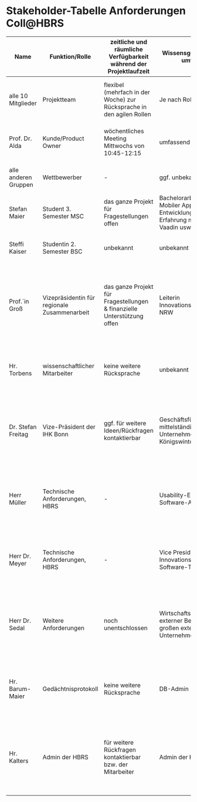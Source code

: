 


# Stakeholder-Tabelle Anforderungen Coll@HBRS

| Name                 | Funktion/Rolle                               | zeitliche und räumliche Verfügbarkeit während der Projektlaufzeit       | Wissensgebiet und - umfang                                                           | Ziele und Interessen bezogen auf das Projekt                                                                                                | Einfluss, Macht (Skala: 1…3) | Stakeholder- Gruppe |
| -------------------- | -------------------------------------------- | ----------------------------------------------------------------------- | ------------------------------------------------------------------------------------ | ------------------------------------------------------------------------------------------------------------------------------------------- | ---------------------------- | ------------------- |
| alle 10 Mitglieder   | Projektteam                                  | flexibel (mehrfach in der Woche) zur Rücksprache in den agilen Rollen   | Je nach Rolle                                                                        | Nach dem Scrum Prozess die Sprints durchlaufen und Bearbeiten der Tasks.                                                                    | 3                            | P + S               |
| Prof. Dr. Alda       | Kunde/Product Owner                          | wöchentliches Meeting Mittwochs von 10:45-12:15                         | umfassend                                                                            | Durchführungen des Projekts nach seinen Wünschen und Anforderungen                                                                          | 3                            | P + S               |
| alle anderen Gruppen | Wettbewerber                                 | -                                                                       | ggf. unbekannt                                                                       | Konzentration auf eigene Durchführung des Projekt                                                                                           | 1                            | O + H               |
| Stefan Maier         | Student 3. Semester MSC                      | das ganze Projekt für Fragestellungen offen                             | Bachelorarbeit in Mobiler App-Entwicklung & Erfahrung mit Web, Vaadin usw.           | Interesse an einem guten Endresultat                                                                                                        | 2                            | H                   |
| Steffi Kaiser        | Studentin 2. Semester BSC                    | unbekannt                                                               | unbekannt                                                                            | Bewertung und Evaluation von Unternehmen und Studenten                                                                                      | 1                            | O + H               |
| Prof.´in Groß        | Vizepräsidentin für regionale Zusammenarbeit | das ganze Projekt für Fragestellungen & finanzielle Unterstützung offen | Leiterin Innovationszentrum NRW                                                      | Vernetzung von Unternehmen aus der Region, intuitive Bedienbarkeit, auch für Flüchtlinge soll eine unbürokratische Vermittlung möglich sein | 2                            | S + P               |
| Hr. Torbens          | wissenschaftlicher Mitarbeiter               | keine weitere Rücksprache                                               | unbekannt                                                                            | Smartphone fähige und verschlüsselte Übertragung / Abspeicherung der Daten                                                                  | 1                            | O + H               |
| Dr. Stefan Freitag   | Vize-Präsident	der	IHK	Bonn                  | ggf. für weitere Ideen/Rückfragen kontaktierbar                         | Geschäftsführer eines mittelständigen IT-Unternehmens in Königswinter                | Unternehmen bezahlen, Unternehmen abonnieren können, Profile sollen löschbar sein, Bewertung, einfache Benutzbarkeit                        | 2                            | O + H               |
| Herr Müller          | Technische Anforderungen, HBRS               | -                                                                       | Usability-Experte und Software-Architekt                                             | Mock-Ups bilden, Heuristiken beachten, Skalierbarkeit beachten, responsive Anwendung                                                        | 2                            | S + H               |
| Herr Dr. Meyer       | Technische Anforderungen, HBRS               | -                                                                       | Vice President Innovationscenter, Software-Techniker                                 | Verwendung von Vaadin, Anforderungen dokumentieren, User Stories, Test Cases & Requirements-Matrix                                          | 2                            | O + H               |
| Herr Dr. Sedal       | Weitere Anforderungen                        | noch unentschlossen                                                     | Wirtschaftsinformatiker, externer Berater einer großen externen Unternehmensberatung | EVA durchführen, bei hoher Popularität: SEO-Maßnahmen, Onpage- & Offpage- Optimierungen                                                     | 2                            | evtl. P + H         |
| Hr. Barum-Maier      | Gedächtnisprotokoll                          | keine weitere Rücksprache                                               | DB-Admin                                                                             | DAO- & Repository Pattern, Roundtrip-Tests durchführen, in PostgreSQL-DB abspeichern                                                        | 2                            | O + H               |
| Hr. Kalters          | Admin der HBRS                               | für weitere Rückfragen kontaktierbar bzw. der Mitarbeiter               | Admin der HBRS                                                                       | Deployment nur für HBRS Netzwerke & nicht manuell, Code aus Vaadin-Tutorials benutzen, internes GitLab benutzen                             | 3                            | S + H               |
